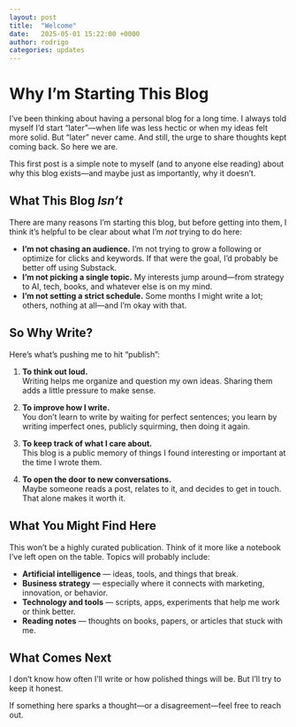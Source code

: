 ```yaml
---
layout: post
title:  "Welcome"
date:   2025-05-01 15:22:00 +0000
author: rodrigo
categories: updates
---
```



# Why I’m Starting This Blog

I’ve been thinking about having a personal blog for a long time. I always told myself I’d start “later”—when life was less hectic or when my ideas felt more solid. But “later” never came. And still, the urge to share thoughts kept coming back. So here we are.

This first post is a simple note to myself (and to anyone else reading) about why this blog exists—and maybe just as importantly, why it doesn’t.



## What This Blog *Isn’t*

There are many reasons I’m starting this blog, but before getting into them, I think it’s helpful to be clear about what I’m *not* trying to do here:

- **I’m not chasing an audience.** I’m not trying to grow a following or optimize for clicks and keywords. If that were the goal, I’d probably be better off using Substack.
- **I’m not picking a single topic.** My interests jump around—from strategy to AI, tech, books, and whatever else is on my mind.  
- **I’m not setting a strict schedule.** Some months I might write a lot; others, nothing at all—and I’m okay with that.


## So Why Write?

Here’s what’s pushing me to hit “publish”:

1. **To think out loud.**  
   Writing helps me organize and question my own ideas. Sharing them adds a little pressure to make sense.

2. **To improve how I write.**  
   You don’t learn to write by waiting for perfect sentences; you learn by writing imperfect ones, publicly squirming, then doing it again.

3. **To keep track of what I care about.**  
   This blog is a public memory of things I found interesting or important at the time I wrote them.

4. **To open the door to new conversations.**  
   Maybe someone reads a post, relates to it, and decides to get in touch. That alone makes it worth it.


## What You Might Find Here

This won’t be a highly curated publication. Think of it more like a notebook I’ve left open on the table. Topics will probably include:

- **Artificial intelligence** — ideas, tools, and things that break.  
- **Business strategy** — especially where it connects with marketing, innovation, or behavior.  
- **Technology and tools** — scripts, apps, experiments that help me work or think better.  
- **Reading notes** — thoughts on books, papers, or articles that stuck with me.


## What Comes Next

I don’t know how often I’ll write or how polished things will be. But I’ll try to keep it honest.

If something here sparks a thought—or a disagreement—feel free to reach out.

